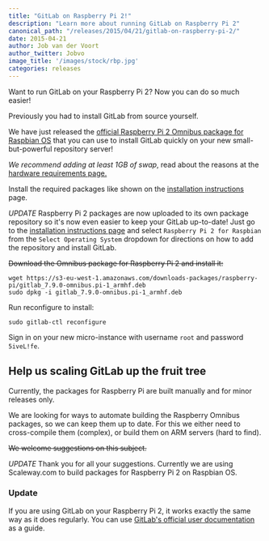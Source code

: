 ```yaml
---
title: "GitLab on Raspberry Pi 2!"
description: "Learn more about running GitLab on Raspberry Pi 2"
canonical_path: "/releases/2015/04/21/gitlab-on-raspberry-pi-2/"
date: 2015-04-21
author: Job van der Voort
author_twitter: Jobvo
image_title: '/images/stock/rbp.jpg'
categories: releases
---
```


Want to run GitLab on your Raspberry Pi 2?
Now you can do so much easier!

Previously you had to install GitLab from source yourself.

We have just released the [official Raspberry Pi 2 Omnibus package for Raspbian OS](/install/#other-methods)
that you can use to install GitLab quickly on your new small-but-powerful
repository server!

*We recommend adding at least 1GB of swap*, read about the reasons at the [hardware requirements page.](http://doc.gitlab.com/ce/install/requirements.html#memory)

Install the required packages like shown on the [installation instructions](/install/) page.

*UPDATE* Raspberry Pi 2 packages are now uploaded to its own package repository so it's now even easier to keep your GitLab up-to-date! Just go to the [installation instructions page](/install/) and select `Raspberry Pi 2 for Raspbian` from the `Select Operating System` dropdown for directions on how to add the repository and install GitLab.

~~Download the Omnibus package for Raspberry Pi 2 and install it:~~

```
wget https://s3-eu-west-1.amazonaws.com/downloads-packages/raspberry-pi/gitlab_7.9.0-omnibus.pi-1_armhf.deb
sudo dpkg -i gitlab_7.9.0-omnibus.pi-1_armhf.deb
```

Run reconfigure to install:

```
sudo gitlab-ctl reconfigure
```

Sign in on your new micro-instance with username `root` and password `5iveL!fe`.

<!-- more -->

## Help us scaling GitLab up the fruit tree

Currently, the packages for Raspberry Pi are built manually and for minor
releases only.

We are looking for ways to automate building the Raspberry Omnibus packages,
so we can keep them up to date. For this we either need to cross-compile them (complex),
or build them on ARM servers (hard to find).

~~We welcome suggestions on this subject.~~

*UPDATE* Thank you for all your suggestions. Currently we are using Scaleway.com to build packages for Raspberry Pi 2 on Raspbian OS.


### Update

If you are using GitLab on your Raspberry Pi 2, it works exactly the same way as it does regularly. You can use [GitLab's official user documentation](/install/) as a guide.
